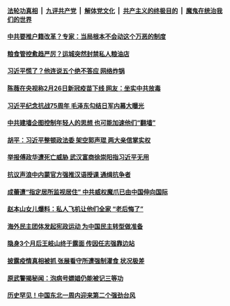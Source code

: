

####  [法轮功真相](../../../../basic/blob/master/README.md?t=09041202) &nbsp;|&nbsp; [九评共产党](../../../../9ping.md/blob/master/README.md?t=09041202) &nbsp;|&nbsp; [解体党文化](../../../../jtdwh.md/blob/master/README.md?t=09041202)  &nbsp;|&nbsp; [共产主义的终极目的](../../../../gczydzjmd.md/blob/master/README.md?t=09041202) &nbsp;|&nbsp; [魔鬼在统治我们的世界](../../../../mgztzwmdsj.md/blob/master/README.md?t=09041202) 

#### [中共要推户籍改革？专家：当局根本不会动这个万恶的制度](../pages/soh5/418120.md?t=09041202) 
#### [粮食管控愈趋严厉？运城突然封禁私人粮油店 ](../pages/soh5/418096.md?t=09041202) 
#### [习近平慌了？他连说五个绝不答应 网络炸锅](../pages/soh5/418105.md?t=09041202) 
#### [陈薇在央视称2月26日新冠疫苗下线 网友：坐实中共放毒](../pages/soh5/417931.md?t=09041202) 
#### [习近平纪念抗战75周年 毛泽东勾结日军内幕大曝光](../pages/soh5/417919.md?t=09041202) 
#### [中共建墙企图控制年轻人的思想 也可能加速他们“翻墙”](../pages/soh5/417868.md?t=09041202) 
#### [胡平：习近平整顿政法委 架空郭声琨 两大亲信掌实权](../pages/soh5/417913.md?t=09041202) 
#### [举报傅政华遭死亡威胁 武汉富商徐崇阳指习近平无用](../pages/soh5/417895.md?t=09041202) 
#### [抗议声浪中内蒙官方强推汉语授课 通缉抗争者](../pages/soh5/417877.md?t=09041202) 
#### [成蕾遭“指定居所监视居住” 中共威权魔爪已由中国伸向国际](../pages/soh5/417838.md?t=09041202) 
#### [赵本山女儿爆料：私人飞机让他们全家 “老后悔了”](../pages/soh5/417802.md?t=09041202) 
#### [海外民主团体发起宪政运动 为中国民主转型做准备](../pages/soh5/417820.md?t=09041202) 
#### [隐身3个月后王岐山终于露面  传因任志强靠边站](../pages/soh5/417829.md?t=09041202) 
#### [披露疫情真相被抓 张展看守所遭强制灌食 状况极差](../pages/soh5/417739.md?t=09041202) 
#### [原武警揭秘闻：泡病号嫖娼仍能被记三等功](../pages/soh5/417721.md?t=09041202) 
#### [历史罕见！中国东北一周内迎来第二个强劲台风](../pages/soh5/417718.md?t=09041202) 
